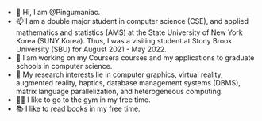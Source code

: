- 👋 Hi, I am @Pingumaniac. 
- 📫 I am a double major student in computer science (CSE), and applied mathematics and statistics (AMS) at the State University of New York Korea (SUNY Korea). Thus, I was a visiting student at Stony Brook University (SBU) for August 2021 - May 2022. 
- 🙏 I am working on my Coursera courses and my applications to graduate schools in computer science.
- 👀 My research interests lie in computer graphics, virtual reality, augmented reality, haptics, database management systems (DBMS), matrix language parallelization, and heterogeneous computing.
- 🏋️‍♂️ I like to go to the gym in my free time.
- 📚 I like to read books in my free time.

<!---
Pingumaniac/Pingumaniac is a ✨ special ✨ repository because its `README.md` (this file) appears on your GitHub profile.
You can click the Preview link to take a look at your changes.
--->

